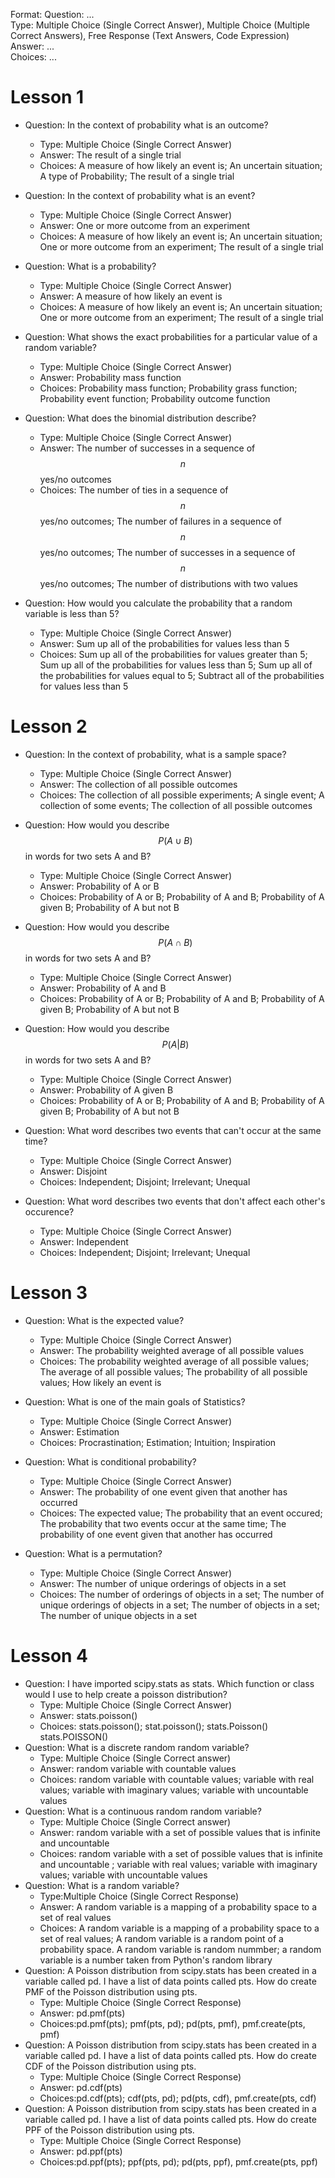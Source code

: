 Format:
Question: ...  
Type: Multiple Choice (Single Correct Answer),  Multiple Choice (Multiple Correct Answers), Free Response (Text Answers, Code Expression)
Answer: ...  
Choices: ...  

# Lesson 1

- Question: In the context of probability what is an outcome?
  - Type: Multiple Choice (Single Correct Answer)
  - Answer: The result of a single trial
  - Choices: A measure of how likely an event is; An uncertain situation; A type of Probability; The result of a single trial

- Question: In the context of probability what is an event?
  - Type: Multiple Choice (Single Correct Answer)
  - Answer: One or more outcome from an experiment
  - Choices: A measure of how likely an event is; An uncertain situation; One or more outcome from an experiment; The result of a single trial

- Question: What is a probability?
  - Type: Multiple Choice (Single Correct Answer)
  - Answer: A measure of how likely an event is
  - Choices: A measure of how likely an event is; An uncertain situation; One or more outcome from an experiment; The result of a single trial

- Question: What shows the exact probabilities for a particular value of a random variable?
  - Type: Multiple Choice (Single Correct Answer)
  - Answer: Probability mass function
  - Choices: Probability mass function; Probability grass function; Probability event function; Probability outcome function

- Question: What does the binomial distribution describe?
  - Type: Multiple Choice (Single Correct Answer)
  - Answer: The number of successes in a sequence of $$n$$ yes/no outcomes
  - Choices: The number of ties in a sequence of $$n$$ yes/no outcomes; The number of failures in a sequence of $$n$$ yes/no outcomes; The number of successes in a sequence of $$n$$ yes/no outcomes; The number of distributions with two values

- Question: How would you calculate the probability that a random variable is less than 5?
  - Type: Multiple Choice (Single Correct Answer)
  - Answer: Sum up all of the probabilities for values less than 5
  - Choices: Sum up all of the probabilities for values greater than 5; Sum up all of the probabilities for values less than 5; Sum up all of the probabilities for values equal to 5; Subtract all of the probabilities for values less than 5


# Lesson 2

- Question: In the context of probability, what is a sample space?
  - Type: Multiple Choice (Single Correct Answer)
  - Answer: The collection of all possible outcomes
  - Choices: The collection of all possible experiments; A single event; A collection of some events; The collection of all possible outcomes

- Question: How would you describe $$P(A \cup B)$$ in words for two sets A and B?
  - Type: Multiple Choice (Single Correct Answer)
  - Answer: Probability of A or B
  - Choices: Probability of A or B; Probability of A and B; Probability of A given B; Probability of A but not B

- Question: How would you describe $$P(A \cap B)$$ in words for two sets A and B?
  - Type: Multiple Choice (Single Correct Answer)
  - Answer: Probability of A and B
  - Choices: Probability of A or B; Probability of A and B; Probability of A given B; Probability of A but not B

- Question: How would you describe $$P(A|B)$$ in words for two sets A and B?
  - Type: Multiple Choice (Single Correct Answer)
  - Answer: Probability of A given B
  - Choices: Probability of A or B; Probability of A and B; Probability of A given B; Probability of A but not B

- Question: What word describes two events that can't occur at the same time?
  - Type: Multiple Choice (Single Correct Answer)
  - Answer: Disjoint
  - Choices: Independent; Disjoint; Irrelevant; Unequal

- Question: What word describes two events that don't affect each other's occurence?
  - Type: Multiple Choice (Single Correct Answer)
  - Answer: Independent
  - Choices: Independent; Disjoint; Irrelevant; Unequal

# Lesson 3

- Question: What is the expected value?
  - Type: Multiple Choice (Single Correct Answer)
  - Answer: The probability weighted average of all possible values
  - Choices: The probability weighted average of all possible values; The average of all possible values; The probability of all possible values; How likely an event is

- Question: What is one of the main goals of Statistics?
  - Type: Multiple Choice (Single Correct Answer)
  - Answer: Estimation
  - Choices: Procrastination; Estimation; Intuition; Inspiration

- Question: What is conditional probability?
  - Type: Multiple Choice (Single Correct Answer)
  - Answer: The probability of one event given that another has occurred
  - Choices: The expected value; The probability that an event occured; The probability that two events occur at the same time; The probability of one event given that another has occurred

- Question: What is a permutation?
  - Type: Multiple Choice (Single Correct Answer)
  - Answer: The number of unique orderings of objects in a set
  - Choices: The number of orderings of objects in a set; The number of unique orderings of objects in a set; The number of objects in a set; The number of unique objects in a set 


# Lesson 4
- Question: I have imported scipy.stats as stats. Which function or class would I use to help create a poisson distribution?
  - Type: Multiple Choice (Single Correct Answer)
  - Answer: stats.poisson()
  - Choices: stats.poisson(); stat.poisson(); stats.Poisson() stats.POISSON()
- Question: What is a discrete random random variable?
  - Type: Multiple Choice (Single Correct answer)
  - Answer: random variable with countable values
  - Choices: random variable with countable values; variable with real values; variable with imaginary values; variable with uncountable values
- Question: What is a continuous random random variable?
  - Type: Multiple Choice (Single Correct answer)
  - Answer:  random variable with a set of possible values that is infinite and uncountable
  - Choices: random variable with a set of possible values that is infinite and uncountable ; variable with real values; variable with imaginary values; variable with uncountable values
- Question: What is a random variable?
  - Type:Multiple Choice (Single Correct Response)
  - Answer: A random variable is a mapping of a probability space to a set of real values
  - Choices: A random variable is a mapping of a probability space to a set of real values; A random variable is a random point of a probability space. A random variable is random nummber; a random variable is a number taken from Python's random library
- Question: A Poisson distribution from scipy.stats has been created in a variable called pd. I have a list of data points called pts. How do create PMF of the Poisson distribution using pts.
  - Type: Multiple Choice (Single Correct Response)
  - Answer: pd.pmf(pts)
  - Choices:pd.pmf(pts); pmf(pts, pd); pd(pts, pmf), pmf.create(pts, pmf)
- Question: A Poisson distribution from scipy.stats has been created in a variable called pd. I have a list of data points called pts. How do create CDF of the Poisson distribution using pts.
  - Type: Multiple Choice (Single Correct Response)
  - Answer: pd.cdf(pts)
  - Choices:pd.cdf(pts); cdf(pts, pd); pd(pts, cdf), pmf.create(pts, cdf)
- Question: A Poisson distribution from scipy.stats has been created in a variable called pd. I have a list of data points called pts. How do create PPF of the Poisson distribution using pts.
  - Type: Multiple Choice (Single Correct Response)
  - Answer: pd.ppf(pts)
  - Choices:pd.ppf(pts); ppf(pts, pd); pd(pts, ppf), pmf.create(pts, ppf)
